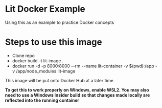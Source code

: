 # Lit Docker Example

Using this as an example to practice Docker concepts

# Steps to use this image

* Clone repo
* docker build -t lit-image .
* docker run -d -p 8000:8000 --rm --name lit-container -v $(pwd):/app -v /app/node_modules lit-image

This image will be put onto Docker Hub at a later time.

**To get this to work properly on Windows, enable WSL2.  You may also need to use a Windows Insider build so that changes made locally are reflected into the running container**